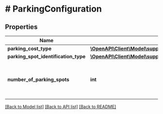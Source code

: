 # # ParkingConfiguration

## Properties

Name | Type | Description | Notes
------------ | ------------- | ------------- | -------------
**parking_cost_type** | [**\OpenAPI\Client\Model\supplySources\ParkingCostType**](ParkingCostType.md) |  | [optional]
**parking_spot_identification_type** | [**\OpenAPI\Client\Model\supplySources\ParkingSpotIdentificationType**](ParkingSpotIdentificationType.md) |  | [optional]
**number_of_parking_spots** | **int** | An unsigned integer that can be only positive or zero. | [optional]

[[Back to Model list]](../../README.md#models) [[Back to API list]](../../README.md#endpoints) [[Back to README]](../../README.md)
